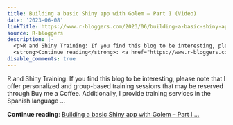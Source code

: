 ```yaml
---
title: Building a basic Shiny app with Golem – Part I (Video)
date: '2023-06-08'
linkTitle: https://www.r-bloggers.com/2023/06/building-a-basic-shiny-app-with-golem-part-i-video/
source: R-bloggers
description: |-
  <p>R and Shiny Training: If you find this blog to be interesting, please note that I offer personalized and group-based training sessions that may be reserved through Buy me a Coffee. Additionally, I provide training services in the Spanish language ...</p>
  <strong>Continue reading</strong>: <a href="https://www.r-bloggers.com/2023/06/building-a-basic-shiny-app-with-golem-part-i-video/">Building a basic Shiny app with Golem – Part I ...
disable_comments: true
---
```

<p>R and Shiny Training: If you find this blog to be interesting, please note that I offer personalized and group-based training sessions that may be reserved through Buy me a Coffee. Additionally, I provide training services in the Spanish language ...</p>
<strong>Continue reading</strong>: <a href="https://www.r-bloggers.com/2023/06/building-a-basic-shiny-app-with-golem-part-i-video/">Building a basic Shiny app with Golem – Part I ...